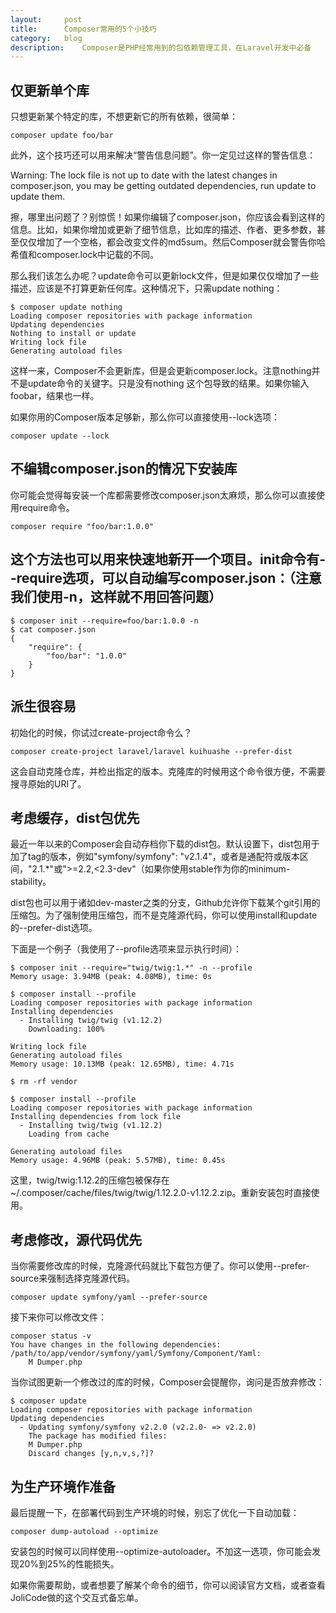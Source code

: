 ```yaml
---
layout:		post
title:		Composer常用的5个小技巧
category:	blog
description:	Composer是PHP经常用到的包依赖管理工具，在Laravel开发中必备
---
```


## 仅更新单个库

只想更新某个特定的库，不想更新它的所有依赖，很简单：

	composer update foo/bar

此外，这个技巧还可以用来解决“警告信息问题”。你一定见过这样的警告信息：

Warning: The lock file is not up to date with the latest changes in composer.json, you may be getting outdated dependencies, run update to update them.

擦，哪里出问题了？别惊慌！如果你编辑了composer.json，你应该会看到这样的信息。比如，如果你增加或更新了细节信息，比如库的描述、作者、更多参数，甚至仅仅增加了一个空格，都会改变文件的md5sum。然后Composer就会警告你哈希值和composer.lock中记载的不同。

那么我们该怎么办呢？update命令可以更新lock文件，但是如果仅仅增加了一些描述，应该是不打算更新任何库。这种情况下，只需update nothing：

	$ composer update nothing
	Loading composer repositories with package information
	Updating dependencies
	Nothing to install or update
	Writing lock file
	Generating autoload files

这样一来，Composer不会更新库，但是会更新composer.lock。注意nothing并不是update命令的关键字。只是没有nothing 这个包导致的结果。如果你输入foobar，结果也一样。

如果你用的Composer版本足够新，那么你可以直接使用--lock选项：

	composer update --lock

## 不编辑composer.json的情况下安装库

你可能会觉得每安装一个库都需要修改composer.json太麻烦，那么你可以直接使用require命令。

	composer require "foo/bar:1.0.0"

## 这个方法也可以用来快速地新开一个项目。init命令有--require选项，可以自动编写composer.json：（注意我们使用-n，这样就不用回答问题）

	$ composer init --require=foo/bar:1.0.0 -n
	$ cat composer.json
	{
	    "require": {
	        "foo/bar": "1.0.0"
	    }
	}

## 派生很容易

初始化的时候，你试过create-project命令么？

	composer create-project laravel/laravel kuihuashe --prefer-dist

这会自动克隆仓库，并检出指定的版本。克隆库的时候用这个命令很方便，不需要搜寻原始的URI了。

## 考虑缓存，dist包优先

最近一年以来的Composer会自动存档你下载的dist包。默认设置下，dist包用于加了tag的版本，例如"symfony/symfony": "v2.1.4"，或者是通配符或版本区间，"2.1.*"或">=2.2,<2.3-dev"（如果你使用stable作为你的minimum-stability。

dist包也可以用于诸如dev-master之类的分支，Github允许你下载某个git引用的压缩包。为了强制使用压缩包，而不是克隆源代码，你可以使用install和update的--prefer-dist选项。

下面是一个例子（我使用了--profile选项来显示执行时间）：

	$ composer init --require="twig/twig:1.*" -n --profile
	Memory usage: 3.94MB (peak: 4.08MB), time: 0s

	$ composer install --profile
	Loading composer repositories with package information
	Installing dependencies
	  - Installing twig/twig (v1.12.2)
	    Downloading: 100%

	Writing lock file
	Generating autoload files
	Memory usage: 10.13MB (peak: 12.65MB), time: 4.71s

	$ rm -rf vendor

	$ composer install --profile
	Loading composer repositories with package information
	Installing dependencies from lock file
	  - Installing twig/twig (v1.12.2)
	    Loading from cache

	Generating autoload files
	Memory usage: 4.96MB (peak: 5.57MB), time: 0.45s

这里，twig/twig:1.12.2的压缩包被保存在~/.composer/cache/files/twig/twig/1.12.2.0-v1.12.2.zip。重新安装包时直接使用。

## 考虑修改，源代码优先

当你需要修改库的时候，克隆源代码就比下载包方便了。你可以使用--prefer-source来强制选择克隆源代码。

	composer update symfony/yaml --prefer-source

接下来你可以修改文件：

	composer status -v
	You have changes in the following dependencies:
	/path/to/app/vendor/symfony/yaml/Symfony/Component/Yaml:
	    M Dumper.php

当你试图更新一个修改过的库的时候，Composer会提醒你，询问是否放弃修改：

	$ composer update
	Loading composer repositories with package information
	Updating dependencies
	  - Updating symfony/symfony v2.2.0 (v2.2.0- => v2.2.0)
	    The package has modified files:
	    M Dumper.php
	    Discard changes [y,n,v,s,?]?

## 为生产环境作准备

最后提醒一下，在部署代码到生产环境的时候，别忘了优化一下自动加载：

	composer dump-autoload --optimize

安装包的时候可以同样使用--optimize-autoloader。不加这一选项，你可能会发现20%到25%的性能损失。

如果你需要帮助，或者想要了解某个命令的细节，你可以阅读官方文档，或者查看JoliCode做的这个交互式备忘单。

